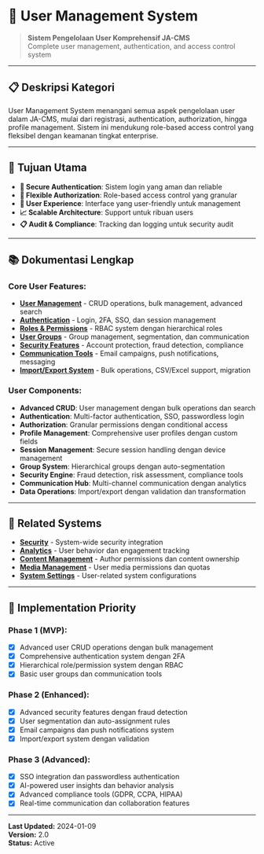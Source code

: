 # 👥 User Management System

> **Sistem Pengelolaan User Komprehensif JA-CMS**  
> Complete user management, authentication, and access control system

---

## 📋 **Deskripsi Kategori**

User Management System menangani semua aspek pengelolaan user dalam JA-CMS, mulai dari registrasi, authentication, authorization, hingga profile management. Sistem ini mendukung role-based access control yang fleksibel dengan keamanan tingkat enterprise.

---

## 🎯 **Tujuan Utama**

- **🔐 Secure Authentication**: Sistem login yang aman dan reliable
- **🎯 Flexible Authorization**: Role-based access control yang granular
- **👤 User Experience**: Interface yang user-friendly untuk management
- **📈 Scalable Architecture**: Support untuk ribuan users
- **📋 Audit & Compliance**: Tracking dan logging untuk security audit

---

## 📚 **Dokumentasi Lengkap**

### **Core User Features:**
- **[User Management](./management.md)** - CRUD operations, bulk management, advanced search
- **[Authentication](./authentication.md)** - Login, 2FA, SSO, dan session management
- **[Roles & Permissions](./roles.md)** - RBAC system dengan hierarchical roles
- **[User Groups](./groups.md)** - Group management, segmentation, dan communication
- **[Security Features](./security.md)** - Account protection, fraud detection, compliance
- **[Communication Tools](./communication.md)** - Email campaigns, push notifications, messaging
- **[Import/Export System](./import-export.md)** - Bulk operations, CSV/Excel support, migration

### **User Components:**
- **Advanced CRUD**: User management dengan bulk operations dan search
- **Authentication**: Multi-factor authentication, SSO, passwordless login
- **Authorization**: Granular permissions dengan conditional access
- **Profile Management**: Comprehensive user profiles dengan custom fields
- **Session Management**: Secure session handling dengan device management
- **Group System**: Hierarchical groups dengan auto-segmentation
- **Security Engine**: Fraud detection, risk assessment, compliance tools
- **Communication Hub**: Multi-channel communication dengan analytics
- **Data Operations**: Import/export dengan validation dan transformation

---

## 🔗 **Related Systems**

- **[Security](../06_security/)** - System-wide security integration
- **[Analytics](../01_analytics/)** - User behavior dan engagement tracking
- **[Content Management](../02_content/)** - Author permissions dan content ownership
- **[Media Management](../03_media/)** - User media permissions dan quotas
- **[System Settings](../07_system/)** - User-related system configurations

---

## 🚀 **Implementation Priority**

### **Phase 1 (MVP):**
- [x] Advanced user CRUD operations dengan bulk management
- [x] Comprehensive authentication system dengan 2FA
- [x] Hierarchical role/permission system dengan RBAC
- [x] Basic user groups dan communication tools

### **Phase 2 (Enhanced):**
- [x] Advanced security features dengan fraud detection
- [x] User segmentation dan auto-assignment rules
- [x] Email campaigns dan push notifications system
- [x] Import/export system dengan validation

### **Phase 3 (Advanced):**
- [x] SSO integration dan passwordless authentication
- [x] AI-powered user insights dan behavior analysis
- [x] Advanced compliance tools (GDPR, CCPA, HIPAA)
- [x] Real-time communication dan collaboration features

---

**Last Updated:** 2024-01-09  
**Version:** 2.0  
**Status:** Active
